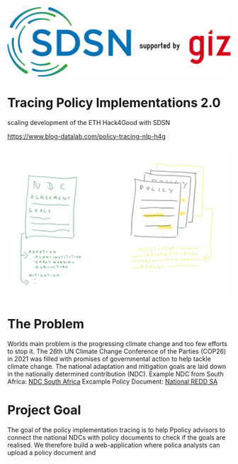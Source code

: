 <img width="600" src="https://github.com/gizdatalab/policy_tracing/blob/main/img/sdsn.png" alt="sdsn">
  
    
# Tracing Policy Implementations 2.0
scaling development of the ETH Hack4Good with SDSN  

https://www.blog-datalab.com/policy-tracing-nlp-h4g

<p align="center">
  <img width="600" src="https://github.com/gizdatalab/policy_tracing/blob/main/img/ndc_policy.png" alt="policy">
</p>

# The Problem
Worlds main problem is the progressing climate change and too few efforts to stop it. The 26th UN Climate Change Conference of the Parties (COP26) in 2021 was filled with promises of governmental action to help tackle climate change. The national adaptation and mitigation goals are laid down in the nationally determined contribution
(NDC). 
Example NDC from South Africa: [NDC South Africa](https://www.dffe.gov.za/sites/default/files/docs/southafricasINDCupdated2021sept.pdf)
Excample Policy Document: [National REDD SA](https://www.researchgate.net/publication/236347801_South_Africa's_national_REDD_initiative_Assessing_the_potential_of_the_forestry_sector_on_climate_change_mitigation)

# Project Goal
The goal of the policy implementation tracing is to help Ppolicy advisors to connect the national NDCs with policy documents to check if the goals are realised.
We therefore build a web-application where polica analysts can upload a policy document and

